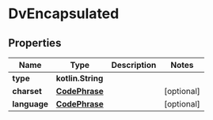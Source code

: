 
# DvEncapsulated

## Properties
Name | Type | Description | Notes
------------ | ------------- | ------------- | -------------
**type** | **kotlin.String** |  | 
**charset** | [**CodePhrase**](CodePhrase.md) |  |  [optional]
**language** | [**CodePhrase**](CodePhrase.md) |  |  [optional]



